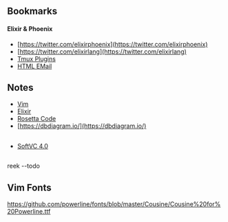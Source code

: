 

## Bookmarks
#### Elixir & Phoenix
* [https://twitter.com/elixirphoenix](https://twitter.com/elixirphoenix)
* [https://twitter.com/elixirlang](https://twitter.com/elixirlang)
* [Tmux Plugins](https://github.com/tmux-plugins/list)
* [HTML EMail](https://mjml.io/try-it-live)


## Notes
* [Vim](https://github.com/unit432/briefcase/blob/master/VIM/VIM%20Shortcuts.md)
* [Elixir](https://github.com/unit432/briefcase/blob/master/Elixir/elixir_notes.md)
* [Rosetta Code](https://rosettacode.org/wiki/Rosetta_Code)
* [https://dbdiagram.io/](https://dbdiagram.io/) 

##
* [SoftVC 4.0](https://github.com/justinjohn0306/so-vits-svc-4.0-v2)

##
reek --todo

## Vim Fonts
https://github.com/powerline/fonts/blob/master/Cousine/Cousine%20for%20Powerline.ttf

